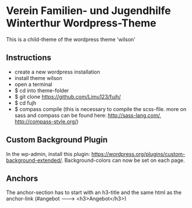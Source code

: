 # Verein Familien- und Jugendhilfe Winterthur Wordpress-Theme
This is a child-theme of the wordpress theme 'wilson'

## Instructions
- create a new wordpress installation
- install theme wilson
- open a terminal
- $ cd into theme-folder
- $ git clone https://github.com/Limu123/fujh/
- $ cd fujh
- $ compass compile (this is necessary to compile the scss-file. more on sass and compass can be found here: http://sass-lang.com/, http://compass-style.org/)

## Custom Background Plugin
In the wp-admin, install this plugin: https://wordpress.org/plugins/custom-background-extended/. Background-colors can now be set on each page. 

## Anchors
The anchor-section has to start with an h3-title and the same html as the anchor-link (#angebot ---> \<h3>Angebot\</h3>)
